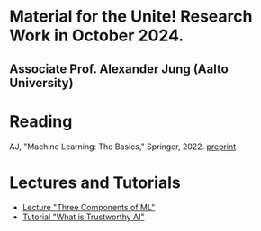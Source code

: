 # Material for the Unite! Research Work in October 2024. 
## Associate Prof. Alexander Jung (Aalto University) 

# Reading

AJ, "Machine Learning: The Basics," Springer, 2022. [preprint](https://mlbook.cs.aalto.fi) 

# Lectures and Tutorials 

* [Lecture "Three Components of ML"](https://youtu.be/WSrTDOjK7gk?si=x_59kUh0EWebbeSK)
* [Tutorial "What is Trustworthy AI"](https://youtu.be/V7kWAZ-dV0w?si=gYFhFzg71vbFqPhJ)

